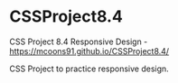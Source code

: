 # CSSProject8.4
CSS Project 8.4 Responsive Design - https://mcoons91.github.io/CSSProject8.4/

CSS Project to practice responsive design. 
